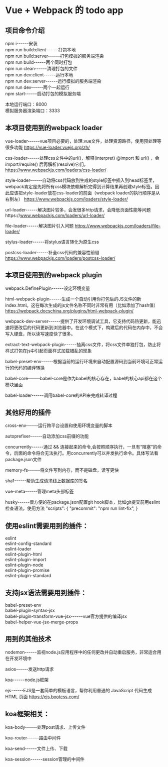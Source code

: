 # Vue + Webpack 的 todo app

## 项目命令介绍
npm i------安装<br/>
npm run build:client------打包本地<br/>
npm run build:server------打包模拟的服务端渲染<br/>
npm run build------两个同时打包<br/>
npm run clean------清理打包的文件<br/>
npm run dev:client------运行本地<br/>
npm run dev:server------运行模拟的服务端渲染<br/>
npm run dev------两个一起运行<br/>
npm start------启动打包的模拟服务端

本地运行端口：8000<br/>
模拟服务器渲染端口：3333

## 本项目使用到的webpack loader
vue-loader------vue项目必要的，处理.vue文件，处理资源路径，使用预处理等很多功能
https://vue-loader.vuejs.org/zh/

css-loader------处理css文件中的url()，解释(interpret) @import 和 url() ，会 import/require() 后再解析(resolve)它们。
https://www.webpackjs.com/loaders/css-loader/

style-loader------自动将css代码放到生成的style标签中插入到head标签里，webpack肯定是先将所有css模块依赖解析完得到计算结果再创建style标签。因此应该把style-loader放在css-loader的前面（webpack loader的执行顺序是从右到左）
https://www.webpackjs.com/loaders/style-loader/

url-loader------解决图片较多，会发很多http请求，会降低页面性能等问题https://www.webpackjs.com/loaders/url-loader/

file-loader------解决图片引入问题
https://www.webpackjs.com/loaders/file-loader/

stylus-loader------将stylus语言转化为原生css

postcss-loader------补全css代码的兼容性前缀
https://www.webpackjs.com/loaders/postcss-loader/

## 本项目使用到的webpack plugin
webpack.DefinePlugin------设定环境变量

html-webpack-plugin------生成一个自动引用你打包后的JS文件的新index.html。这在每次生成的js文件名称不同时非常有用（比如添加了hash值）
https://webpack.docschina.org/plugins/html-webpack-plugin/

webpack-dev-server------提供了开发环境调试工具，它支持代码热更新，能迅速将更改后的代码更新到浏览器中。在这个模式下，构建后的代码在内存中，不会写入硬盘，所以读写速度快了很多。

extract-text-webpack-plugin------抽离css文件，将css文件单独打包，防止将样式打包在js中引起页面样式加载错乱的现象

babel-preset-env------根据当前的运行环境来自动配置源码到当前环境可正常运行的代码的编译转换

babel-core------babel-core是作为babel的核心存在，babel的核心api都在这个模块里面

babel-loader------调用babel-core的API来完成转译过程

## 其他好用的插件
cross-env------运行跨平台设置和使用环境变量的脚本

autoprefixer------自动添加css前缀的功能

concurrently------通过 && 连接起来的命令,会按照顺序执行，一旦有“阻塞”的命令，后面的命令将会无法执行。用concurrently可以并发执行命令。具体写法看package.json文件

memory-fs------将文件写到内存，而不是磁盘，读写更快

sha1------帮助生成请求线上数据库的签名

vue-meta------管理meta头部标签

husky------很方便的在package.json配置git hook脚本，比如git提交前用eslint检查语法，使用方法
"scripts": {
  "precommit": "npm run lint-fix",
}

## 使用eslint需要用到的插件：
eslint<br/>
eslint-config-standard<br/>
eslint-loader<br/>
eslint-plugin-html<br/>
eslint-plugin-import<br/>
eslint-plugin-node<br/>
eslint-plugin-promise<br/>
eslint-plugin-standard

## 支持jsx语法需要用到插件：
babel-preset-env<br/>
babel-plugin-syntax-jsx<br/>
babel-plugin-transform-vue-jsx------vue官方提供的编译jsx<br/>
babel-helper-vue-jsx-merge-props

## 用到的其他技术
nodemon------监视node.js应用程序中的任何更改并自动重启服务，非常适合用在开发环境中

axios------发送http请求

koa------node.js框架

ejs------EJS是一套简单的模板语言，帮你利用普通的 JavaScript 代码生成 HTML 页面
https://ejs.bootcss.com/

## koa框架相关：
koa-body------处理post请求、上传文件

koa-router------路由中间件

koa-send------文件上传、下载

koa-session------session管理的中间件

